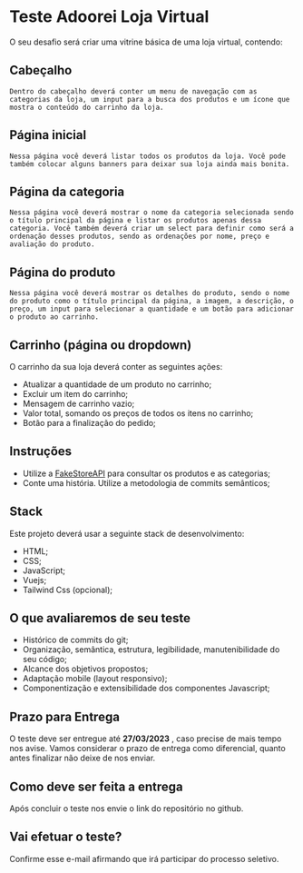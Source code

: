 # Teste Adoorei Loja Virtual
O seu desafio será criar uma vitrine básica de uma loja virtual, contendo:

## Cabeçalho
    Dentro do cabeçalho deverá conter um menu de navegação com as categorias da loja, um input para a busca dos produtos e um ícone que mostra o conteúdo do carrinho da loja.

## Página inicial
    Nessa página você deverá listar todos os produtos da loja. Você pode também colocar alguns banners para deixar sua loja ainda mais bonita.

## Página da categoria
    Nessa página você deverá mostrar o nome da categoria selecionada sendo o título principal da página e listar os produtos apenas dessa categoria. Você também deverá criar um select para definir como será a ordenação desses produtos, sendo as ordenações por nome, preço e avaliação do produto.

## Página do produto
    Nessa página você deverá mostrar os detalhes do produto, sendo o nome do produto como o título principal da página, a imagem, a descrição, o preço, um input para selecionar a quantidade e um botão para adicionar o produto ao carrinho.

## Carrinho (página ou dropdown)
O carrinho da sua loja deverá conter as seguintes ações:

   * Atualizar a quantidade de um produto no carrinho;
   * Excluir um item do carrinho;
   * Mensagem de carrinho vazio;
   * Valor total, somando os preços de todos os itens no carrinho;
   * Botão para a finalização do pedido;

## Instruções
   * Utilize a <a href="https://fakestoreapi.com/docs" target="_blank">FakeStoreAPI</a> para consultar os produtos e as categorias;
   * Conte uma história. Utilize a metodologia de commits semânticos;

## Stack
Este projeto deverá usar a seguinte stack de desenvolvimento:

   * HTML;
   * CSS;
   * JavaScript;
   * Vuejs;
   * Tailwind Css (opcional);


## O que avaliaremos de seu teste
   * Histórico de commits do git;
   * Organização, semântica, estrutura, legibilidade, manutenibilidade do seu código;
   * Alcance dos objetivos propostos;
   * Adaptação mobile (layout responsivo);
   * Componentização e extensibilidade dos componentes Javascript;

## Prazo para Entrega
O teste deve ser entregue até **27/03/2023** , caso precise de mais tempo nos avise.
Vamos considerar o prazo de entrega como diferencial, quanto antes finalizar não deixe de nos enviar.

## Como deve ser feita a entrega
Após concluir o teste nos envie o link do repositório no github.

## Vai efetuar o teste?
Confirme esse e-mail afirmando que irá participar do processo seletivo.